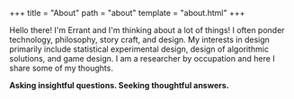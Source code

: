 +++
title = "About"
path = "about"
template = "about.html"
+++

Hello there! I'm Errant and I'm thinking about a lot of things!
I often ponder technology, philosophy, story craft, and design.
My interests in design primarily include statistical experimental design, design of algorithmic solutions, and game design.
I am a researcher by occupation and here I share some of my thoughts.

**Asking insightful questions. Seeking thoughtful answers.**
